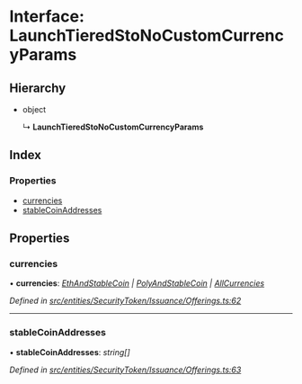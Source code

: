 # Interface: LaunchTieredStoNoCustomCurrencyParams

## Hierarchy

- object

  ↳ **LaunchTieredStoNoCustomCurrencyParams**

## Index

### Properties

- [currencies](_entities_securitytoken_issuance_offerings_.launchtieredstonocustomcurrencyparams.md#currencies)
- [stableCoinAddresses](_entities_securitytoken_issuance_offerings_.launchtieredstonocustomcurrencyparams.md#stablecoinaddresses)

## Properties

### currencies

• **currencies**: _[EthAndStableCoin](../modules/_entities_securitytoken_issuance_offerings_.md#ethandstablecoin) | [PolyAndStableCoin](../modules/_entities_securitytoken_issuance_offerings_.md#polyandstablecoin) | [AllCurrencies](../modules/_entities_securitytoken_issuance_offerings_.md#allcurrencies)_

_Defined in [src/entities/SecurityToken/Issuance/Offerings.ts:62](https://github.com/PolymathNetwork/polymath-sdk/blob/d80c6e9/src/entities/SecurityToken/Issuance/Offerings.ts#L62)_

---

### stableCoinAddresses

• **stableCoinAddresses**: _string[]_

_Defined in [src/entities/SecurityToken/Issuance/Offerings.ts:63](https://github.com/PolymathNetwork/polymath-sdk/blob/d80c6e9/src/entities/SecurityToken/Issuance/Offerings.ts#L63)_

